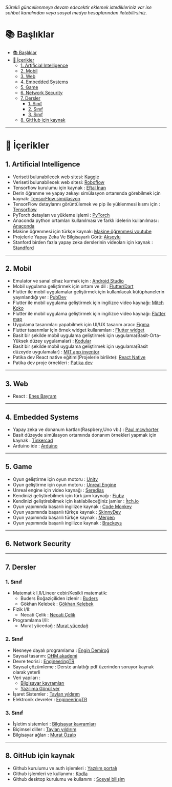###### Sürekli güncellenmeye devam edecektir eklemek istedikleriniz var ise sohbet kanalından veya sosyal medya hesaplarından iletebilirsiniz.

# 📚 Başlıklar
- [📚 Başlıklar](#-başlıklar)
- [📌 İçerikler](#-i̇çerikler)
  - [1. Artificial Intelligence](#1-artificial-intelligence)
  - [2. Mobil](#2-mobil)
  - [3. Web](#3-web)
  - [4. Embedded Systems](#4-embedded-systems)
  - [5. Game](#5-game)
  - [6. Network Security](#6-network-security)
  - [7. Dersler](#7-dersler)
    - [1. Sınıf](#1-sınıf)
    - [2. Sınıf](#2-sınıf)
    - [3. Sınıf](#3-sınıf)
  - [8. GitHub için kaynak](#8-github-için-kaynak)

---

# 📌 İçerikler

## 1. Artificial Intelligence

- Veriseti bulunabilecek web sitesi: [Kaggle](https://www.kaggle.com/)
- Veriseti bulunabilecek web sitesi: [Roboflow](https://app.roboflow.com/)
- Tensorflow kurulumu için kaynak : [Eftal İnan](https://www.youtube.com/watch?v=DASXW0UuZNY&t)
- Derin öğrenme ve yapay zekayı simülasyon ortamında görebilmek için kaynak: [TensorFlow simülasyon](https://playground.tensorflow.org/#activation=tanh&batchSize=10&dataset=circle&regDataset=reg-plane&learningRate=0.03&regularizationRate=0&noise=0&networkShape=4,2&seed=0.64635&showTestData=false&discretize=false&percTrainData=50&x=true&y=true&xTimesY=false&xSquared=false&ySquared=false&cosX=false&sinX=false&cosY=false&sinY=false&collectStats=false&problem=classification&initZero=false&hideText=false)
- TensorFlow detaylarını görüntülemek ve pip ile yüklenmesi kısmı için : [Tensorflow](https://www.tensorflow.org/install/pip?hl=tr)
- PyTorch detayları ve yükleme işlemi : [PyTorch](https://www.tensorflow.org/install/pip?hl=tr)
- Anaconda python ortamları kullanılması ve farklı idelerin kullanılması : [Anaconda](https://www.anaconda.com/)
- Makine öğrenmesi için türkçe kaynak: [Makine öğrenmesi youtube](https://www.youtube.com/playlist?list=PL3ED48mWmYxrAdWjQlOWzFNaM4gLgry5T)
- Projelerle Yapay Zeka Ve Bilgisayarlı Görü: [Aksoylu](https://github.com/Aksoylu/KODLAB-Projects/tree/main)
- Stanford birden fazla yapay zeka derslerinin videoları için kaynak : [Standford](https://www.youtube.com/@stanfordonline/featured)

---

## 2. Mobil

- Emulator ve sanal cihaz kurmak için : [Android Studio](http://developer.android.com/studio?hl=tr)
- Mobil uygulama geliştirmek için ortam ve dil : [Flutter/Dart](https://docs.flutter.dev/get-started/install)
- Flutter ile mobil uygulamalar geliştirmek için kullanılacak kütüphanelerin yayınlandığı yer : [PubDev](https://pub.dev/)
- Flutter ile mobil uygulama geliştirmek için ingilizce video kaynağı: [Mitch Koko](https://www.youtube.com/@createdbykoko)
- Flutter ile mobil uygulama geliştirmek için ingilizce video kaynağı: [Flutter map](https://www.youtube.com/@FlutterMapp)
- Uygulama tasarımları yapabilmek için UI/UX tasarım aracı: [Figma](https://www.figma.com/)
- Flutter tasarımlar için örnek widget kullanımları : [Flutter widget](https://www.youtube.com/watch?v=5H-WvH5O29I&list=PLjxrf2q8roU23XGwz3Km7sQZFTdB996iG)
- Basit bir şekilde mobil uygulama geliştirmek için uygulama(Basit-Orta-Yüksek düzey uygulamalar) : [Kodular](https://www.kodular.io/)
- Basit bir şekilde mobil uygulama geliştirmek için uygulama(Basit düzeyde uygulamalar) : [MIT app inventor](https://appinventor.mit.edu/)
- Patika dev React native eğitimi(Projelerle birlikte): [React Native](https://academy.patika.dev/courses/react-native)
- Patika dev proje örnekleri : [Patika dev](https://academy.patika.dev/courses/react-native-ile-mobile-app-patikasi-projeleri)

---

## 3. Web

- React : [Enes Bayram](https://www.youtube.com/watch?v=wSDZyaLlCeo&list=PLURN6mxdcwL-xIXzq92ZJN9yRW7Q0mjzw&index=1)

---

## 4. Embedded Systems

- Yapay zeka ve donanum kartları(Raspbery,Uno vb.) : [Paul mcwhorter](https://www.youtube.com/@paulmcwhorter)
- Basit düzeyde simülasyon ortamında donanım örnekleri yapmak için kaynak : [Tinkercad](https://www.tinkercad.com/)
- Arduino ide : [Arduino](https://www.arduino.cc/en/software/)

---

## 5. Game

- Oyun geliştirme için oyun motoru : [Unity](https://unity.com/)
- Oyun geliştirme için oyun motoru : [Unreal Engine](https://www.unrealengine.com/en-US)
- Unreal engine için video kaynağı : [Seredias](https://www.youtube.com/@Seredias./videos)
- Kendinizi geliştirebilmek için türk jam kaynağı : [Fiuby](https://fiuby.com/)
- Kendinizi geliştirebilmek için katılabileceğiniz jamler : [İtch.io](https://itch.io/jams)
- Oyun yapımında başarılı ingilizce kaynak : [Code Monkey](https://www.youtube.com/@CodeMonkeyUnity)
- Oyun yapımında başarılı türkçe kaynak : [SkinnyDev](https://www.youtube.com/@skinnydev)
- Oyun yapımında başarılı türkçe kaynak : [Mergen](https://www.youtube.com/@MergentheGreat)
- Oyun yapımında başarılı ingilizce kaynak : [Brackeys](https://www.youtube.com/@Brackeys)

---

## 6. Network Security

---

## 7. Dersler

### 1. Sınıf

- Matematik I,II/Lineer cebir/Kesikli matematik:
  - Buders Boğaziçiliden izlenir : [Buders](http://youtube.com/@Buders) 
  - Gökhan Kelebek : [Gökhan Kelebek](https://www.youtube.com/@gokhankelebek)
- Fizik I/II:
  - Necati Çelik : [Necati Çelik](https://www.youtube.com/watch?v=7BvGYUYaqnQ&list=PLqNc_xpYGu778g0eFmqlEwD0W9lZeLaaw)
- Programlama I/II:
  - Murat yücedağ : [Murat yücedağ](https://www.youtube.com/watch?v=eIChume5VWQ&list=PLKnjBHu2xXNP-E_TjR-g5Tslm6dW4UH_3)

### 2. Sınıf

- Nesneye dayalı programlama : [Engin Demiroğ](https://www.youtube.com/watch?v=uucRtKBo6Yg&list=PLqG356ExoxZUGwbqoJEKSMnaxVJe4Uvf8)
- Sayısal tasarım: [OHM akademi](https://www.youtube.com/watch?v=q3cjsh3Ur2g&list=PLdcoZed79ZuckfFQIT_t8PQuSBHFK_H-s)
- Devre teorisi : [EngineeringTR](https://www.youtube.com/watch?v=DVLsbHPseig&list=PL0valUjzirzjXaj9pY5gWL9w6jvkM_XEY)
- Sayısal çözümleme : Derste anlattığı pdf üzerinden soruyor kaynak olarak yeterli
- Veri yapıları :
  - [Bilgisayar kavramları](https://www.youtube.com/watch?v=r3uOBb3BM-0&list=PLh9ECzBB8tJN9bckI6FbWB03HkmogKrFT)
  - [Yazılıma Gönül ver](https://www.youtube.com/watch?v=M0vClzp0R88&list=PLfs1gAT4S8yJjWQsWccuanLkr-X16R5pA)
- İşaret Sistemler : [Taylan yıldırım](https://www.youtube.com/watch?v=bOjTCcu-jUg&list=PL9aM95O7dCMia04oPNe7tR_reOgnGRxg1)
- Elektronik devreler : [EngineeringTR](https://www.youtube.com/watch?v=WkuuOlmTYQk&list=PL0valUjzirziPboo5_AGNz2TMlh-2Wsrf)

### 3. Sınıf

- İşletim sistemleri : [Bilgisayar kavramları](https://www.youtube.com/watch?v=r2q_XRKrqHQ&list=PLh9ECzBB8tJO9eiwfQbcA2ThMbUSkbOWf)
- Biçimsel diller : [Taylan yıldırım](https://www.youtube.com/watch?v=xDFbtOcI7Kk&list=PL9aM95O7dCMjDZ-P4X40iw6QXXqsmZfgW)
- Bilgisayar ağları : [Murat Özalp](https://ozalpmurat.github.io/BilgisayarAglari-Kitap/)

---

## 8. GitHub için kaynak

- Github kurulumu ve auth işlemleri : [Yazılım portalı](https://www.youtube.com/watch?v=N6gt0Tg_utU)
- Github işlemleri ve kullanımı : [Kodla](https://www.youtube.com/playlist?list=PLh9tR6B_Q32rDSbSaN7Xw9Geba0Va7kpd)
- Github desktop kurulumu ve kullanımı : [Sosyal bilişim](https://www.youtube.com/watch?v=GGb6Hq4S0-o)
